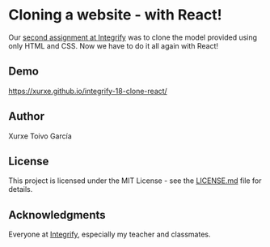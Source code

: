 # Cloning a website - with React!

Our [second assignment at Integrify](https://github.com/xurxe/Integrify-02-clone) was to clone the model provided using only HTML and CSS. Now we have to do it all again with React!

## Demo

https://xurxe.github.io/integrify-18-clone-react/

## Author

Xurxe Toivo García

## License

This project is licensed under the MIT License - see the [LICENSE.md](LICENSE.md) file for details.

## Acknowledgments

Everyone at [Integrify](https://github.com/Integrify-Finland), especially my teacher and classmates.